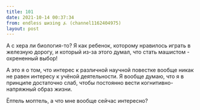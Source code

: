```yaml
---
title: 101
date: 2021-10-14 00:37:34
from: endless шизing ⍼ (channel1162404975)
layout: post
---
```


А с хера ли биология-то? Я как ребенок, которому нравилось играть в железную дорогу, и который из-за этого думал, что стать машистом - охрененный выбор!

А это я о том, что интерес к различной научной повестке вообще никак не равен интересу к учёной деятельности. Я вообще думаю, что я в принципе достаточно слаб, чтобы постоянно вести когнитивно-напряжный образ жизни.

Ёптель моптель, а что мне вообще сейчас интересно?
